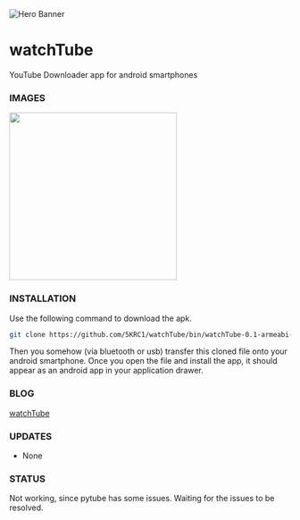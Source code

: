 <img src="https://github.com/5KRC1/5KRC1/blob/main/images/watchTube/github-watchtube-main.png" alt="Hero Banner"/>

# watchTube

YouTube Downloader app for android smartphones

### IMAGES

<img src="https://github.com/5KRC1/5KRC1/blob/main/images/watchTube/watchtube-screenshot.png" style="height: 300px;">

### INSTALLATION

Use the following command to download the apk.

```bash
git clone https://github.com/5KRC1/watchTube/bin/watchTube-0.1-armeabi-v7a-debug.apk
```

Then you somehow (via bluetooth or usb) transfer this cloned file onto your android smartphone. Once you open the file and install the app, it should appear as an android app in your application drawer.

### BLOG

[watchTube](https://dasadweb.tk/)

### UPDATES

- None

### STATUS
Not working, since pytube has some issues. Waiting for the issues to be resolved.
